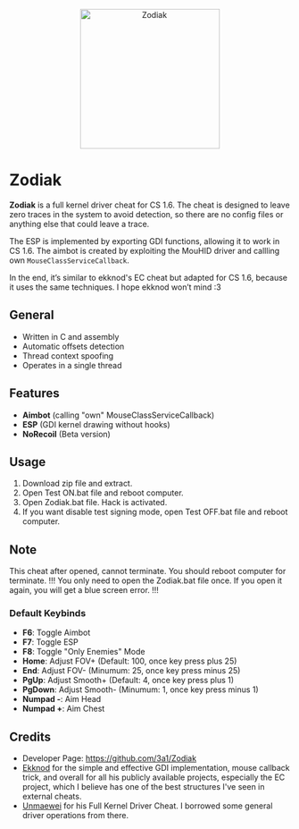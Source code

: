 <p align="center"><img src="https://i.imgur.com/7YOOfqF.png" align="center" alt="Zodiak" width="250" align="center"></p>

# Zodiak
**Zodiak** is a full kernel driver cheat for CS 1.6. The cheat is designed to leave zero traces in the system to avoid detection, so there are no config files or anything else that could leave a trace.

The ESP is implemented by exporting GDI functions, allowing it to work in CS 1.6. The aimbot is created by exploiting the MouHID driver and callling own `MouseClassServiceCallback`.

In the end, it’s similar to ekknod's EC cheat but adapted for CS 1.6, because it uses the same techniques. I hope ekknod won’t mind :3

## General
- Written in C and assembly
- Automatic offsets detection
- Thread context spoofing
- Operates in a single thread

## Features
- **Aimbot** (calling "own" MouseClassServiceCallback)
- **ESP** (GDI kernel drawing without hooks)
- **NoRecoil** (Beta version)

## Usage
1) Download zip file and extract.
2) Open Test ON.bat file and reboot computer.
3) Open Zodiak.bat file. Hack is activated.
4) If you want disable test signing mode, open Test OFF.bat file and reboot computer.

## Note
This cheat after opened, cannot terminate. You should reboot computer for terminate.
!!! You only need to open the Zodiak.bat file once. If you open it again, you will get a blue screen error. !!!

### Default Keybinds
- **F6**: Toggle Aimbot
- **F7**: Toggle ESP
- **F8**: Toggle "Only Enemies" Mode
- **Home**: Adjust FOV+  (Default: 100, once key press plus 25)
- **End**: Adjust FOV- (Minumum: 25, once key press minus 25)
- **PgUp**: Adjust Smooth+ (Default: 4, once key press plus 1)
- **PgDown**: Adjust Smooth- (Minumum: 1, once key press minus 1)
- **Numpad -**: Aim Head
- **Numpad +**: Aim Chest


## Credits
- Developer Page: https://github.com/3a1/Zodiak
- [Ekknod](https://github.com/ekknod) for the simple and effective GDI implementation, mouse callback trick, and overall for all his publicly available projects, especially the EC project, which I believe has one of the best structures I've seen in external cheats.
- [Unmaewei](https://github.com/unmaewei) for his Full Kernel Driver Cheat. I borrowed some general driver operations from there.
